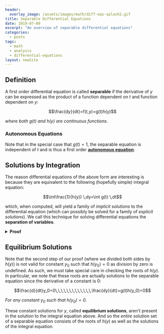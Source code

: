 ```yaml
---
header:
  overlay_image: /assets/images/math/diff-eqs-splash2.gif
title: Separable Differential Equations
date: 2019-07-09
excerpt: "An overview of separable differential equations"
categories:
  - posts
tags: 
  - math
  - analysis
  - differential-equations
layout: newSite
---
```


## Definition
A first order differential equation is called **separable** if the derivative of $y$ can be expressed as the product of a function dependent on $t$ and function dependent on $y$:

$$\frac{dy}{dt}=f(t,y)=g(t)h(y)$$

*where both $g(t)$ and $h(y)$ are continuous functions.*

<!--more-->

### Autonomous Equations
Note that in the special case that $g(t)=1$, the separable equation is independent of $t$ and is thus a first order [**autonomous equation**](\autonomous-equations).

<!-- Autonomous differential equations are ones that are independent of $t$. Instead they are dependent only on $y$ and, for higher order equations, $y$'s derivatives. -->

## Solutions by Integration
The reason differential equations of the above form are interesting is because they are equivalent to the following (hopefully simple) integral equation:

$$\int\frac{1}{h(y)} \,dy=\int g(t) \,dt$$

which, when computed, will yield a family of *implicit solutions* to the differential equation (which can possibly be solved for a family of *explicit solutions*). We call this technique for solving differential equations the **separation of variables**.

<details class="bordered">
<summary><strong>Proof</strong></summary>

$$\begin{align*}
\frac{dy}{dt}&=g(t)h(y)\\
\frac{1}{h(y)}\frac{dy}{dt}&=g(t)&\text{(algebra)}\\
\int\frac{1}{h(y)}\frac{dy}{dt}\,dt&=\int g(t)\,dt&\text{(integrate with $dt$)}\\
\int\frac{1}{h(y)}\,dy&=\int g(t)\,dt&\text{(algebra)}
\end{align*}$$

<!-- <i>Note that for this proof we used non-standard analysis, which uses the hyperreal numbers to define derivatives and integrals. In particular, since integration is just a infinite summation and $\frac{dy}{dt}$ is just the ratio of infinitesimals, our cancellation of $dt$ in the last step was justified.</i> -->
<i>In the last step we multiply $\frac{dy}{dt}$ by $dt$ to get $dy$. This can be more directly justified using non-standard analysis where infinitesimal quantities are meaningful.</i>
</details>

## Equilibrium Solutions
Note that the second step of our proof (where we divided both sides by $h(y)$) is not valid for constant $y_0$ such that $h(y_0)=0$ as division by zero is undefined. As such, we must take special care in checking the roots of $h(y)$. In particular, we note that these roots are actually solutions to the separable equation since the derivative of a constant is $0$:

$$\frac{d}{dt}y_0=0\,\,\,\,\,\,\,\,\,\,\,\,\,\frac{dy}{dt}=g(t)h(y_0)=0$$

*For any constant $y_0$ such that $h(y_0)=0$.*

These constant solutions for $y$, called **equilibrium solutions**, aren't present in the solution to the integral equation above. And so the *entire* solution set of a separable equation consists of the roots of $h(y)$ as well as the solutions of the integral equation.

<!-- The solutions obtained by the separation of variables aren't the only ones. All the roots of $h(y)$ are also solutions to the separable differential equation. This is plain to see as for any constant $y_0$ such that $h(y_0)=0$ we have:

$$\frac{d}{dt}y_0=0\,\,\,\,\,\,\,\,\,\,\,\,\,\frac{dy}{dt}=g(t)h(y_0)=0$$

The reason these constant solutions for $y$, called **equilibrium solutions**, must be accounted for separately is because the left hand side of the integral equation:

$$\int\frac{1}{h(y)}\,dy$$

is undefined for $y$ such that $h(y)=0$ since division by zero is undefined.

As such, the *entire* solution set of a separable equation consists of both the roots of $h(y)$ as well as the solutions of the integral equation. -->